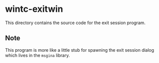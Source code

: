 # wintc-exitwin
This directory contains the source code for the exit session program.

## Note
This program is more like a little stub for spawning the exit session dialog which lives in the `msgina` library.
